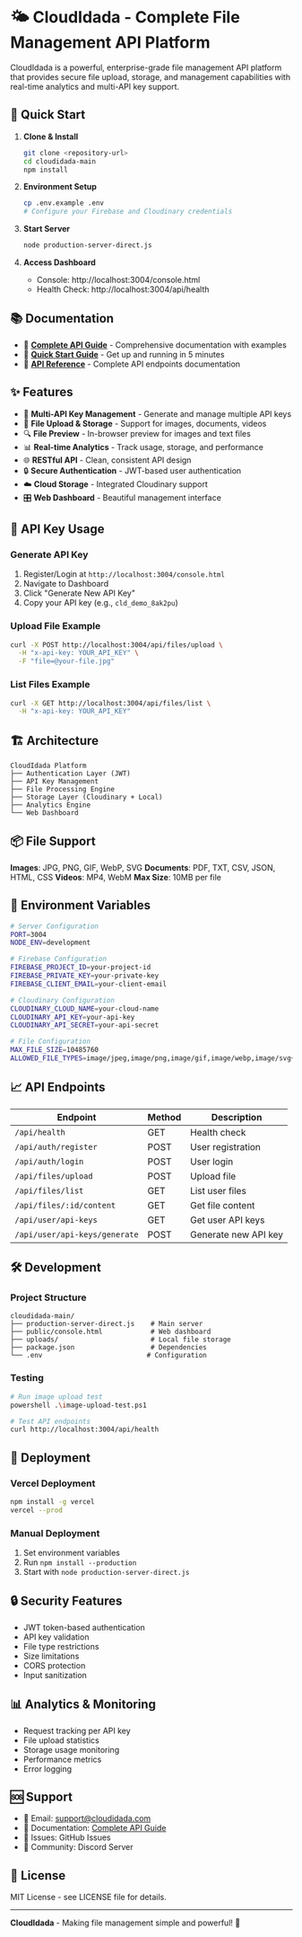 # 🌤️ CloudIdada - Complete File Management API Platform

CloudIdada is a powerful, enterprise-grade file management API platform that provides secure file upload, storage, and management capabilities with real-time analytics and multi-API key support.

## 🚀 Quick Start

1. **Clone & Install**
   ```bash
   git clone <repository-url>
   cd cloudidada-main
   npm install
   ```

2. **Environment Setup**
   ```bash
   cp .env.example .env
   # Configure your Firebase and Cloudinary credentials
   ```

3. **Start Server**
   ```bash
   node production-server-direct.js
   ```

4. **Access Dashboard**
   - Console: http://localhost:3004/console.html
   - Health Check: http://localhost:3004/api/health

## 📚 Documentation

- 📖 **[Complete API Guide](./docs/CloudIdada_API_Guide.pdf)** - Comprehensive documentation with examples
- 🎯 **[Quick Start Guide](./docs/Quick_Start.md)** - Get up and running in 5 minutes
- 🔧 **[API Reference](./docs/API_Reference.md)** - Complete API endpoints documentation

## ✨ Features

- 🔐 **Multi-API Key Management** - Generate and manage multiple API keys
- 📁 **File Upload & Storage** - Support for images, documents, videos
- 🔍 **File Preview** - In-browser preview for images and text files  
- 📊 **Real-time Analytics** - Track usage, storage, and performance
- 🌐 **RESTful API** - Clean, consistent API design
- 🔒 **Secure Authentication** - JWT-based user authentication
- ☁️ **Cloud Storage** - Integrated Cloudinary support
- 🎛️ **Web Dashboard** - Beautiful management interface

## 🔑 API Key Usage

### Generate API Key
1. Register/Login at `http://localhost:3004/console.html`
2. Navigate to Dashboard
3. Click "Generate New API Key"
4. Copy your API key (e.g., `cld_demo_8ak2pu`)

### Upload File Example
```bash
curl -X POST http://localhost:3004/api/files/upload \
  -H "x-api-key: YOUR_API_KEY" \
  -F "file=@your-file.jpg"
```

### List Files Example
```bash
curl -X GET http://localhost:3004/api/files/list \
  -H "x-api-key: YOUR_API_KEY"
```

## 🏗️ Architecture

```
CloudIdada Platform
├── Authentication Layer (JWT)
├── API Key Management
├── File Processing Engine
├── Storage Layer (Cloudinary + Local)
├── Analytics Engine
└── Web Dashboard
```

## 📦 File Support

**Images**: JPG, PNG, GIF, WebP, SVG
**Documents**: PDF, TXT, CSV, JSON, HTML, CSS
**Videos**: MP4, WebM
**Max Size**: 10MB per file

## 🔧 Environment Variables

```bash
# Server Configuration
PORT=3004
NODE_ENV=development

# Firebase Configuration
FIREBASE_PROJECT_ID=your-project-id
FIREBASE_PRIVATE_KEY=your-private-key
FIREBASE_CLIENT_EMAIL=your-client-email

# Cloudinary Configuration  
CLOUDINARY_CLOUD_NAME=your-cloud-name
CLOUDINARY_API_KEY=your-api-key
CLOUDINARY_API_SECRET=your-api-secret

# File Configuration
MAX_FILE_SIZE=10485760
ALLOWED_FILE_TYPES=image/jpeg,image/png,image/gif,image/webp,image/svg+xml,video/mp4,video/webm,application/pdf,text/plain,text/csv,application/json,application/javascript,text/html,text/css
```

## 📈 API Endpoints

| Endpoint | Method | Description |
|----------|---------|-------------|
| `/api/health` | GET | Health check |
| `/api/auth/register` | POST | User registration |
| `/api/auth/login` | POST | User login |
| `/api/files/upload` | POST | Upload file |
| `/api/files/list` | GET | List user files |
| `/api/files/:id/content` | GET | Get file content |
| `/api/user/api-keys` | GET | Get user API keys |
| `/api/user/api-keys/generate` | POST | Generate new API key |

## 🛠️ Development

### Project Structure
```
cloudidada-main/
├── production-server-direct.js    # Main server
├── public/console.html            # Web dashboard
├── uploads/                       # Local file storage
├── package.json                   # Dependencies
└── .env                          # Configuration
```

### Testing
```bash
# Run image upload test
powershell .\image-upload-test.ps1

# Test API endpoints
curl http://localhost:3004/api/health
```

## 🚀 Deployment

### Vercel Deployment
```bash
npm install -g vercel
vercel --prod
```

### Manual Deployment
1. Set environment variables
2. Run `npm install --production`
3. Start with `node production-server-direct.js`

## 🔒 Security Features

- JWT token-based authentication
- API key validation
- File type restrictions
- Size limitations
- CORS protection
- Input sanitization

## 📊 Analytics & Monitoring

- Request tracking per API key
- File upload statistics  
- Storage usage monitoring
- Performance metrics
- Error logging

## 🆘 Support

- 📧 Email: support@cloudidada.com
- 📖 Documentation: [Complete API Guide](./docs/)
- 🐛 Issues: GitHub Issues
- 💬 Community: Discord Server

## 📄 License

MIT License - see LICENSE file for details.

---

**CloudIdada** - Making file management simple and powerful! 🚀